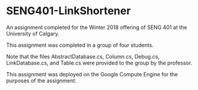 # SENG401-LinkShortener
An assignment completed for the Winter 2018 offering of SENG 401 at the University of Calgary.

This assignment was completed in a group of four students.

Note that the files AbstractDatabase.cs, Column.cs, Debug.cs, LinkDatabase.cs, and Table.cs were provided to the group by the professor.

This assignment was deployed on the Google Compute Engine for the purposes of the assignment. 
